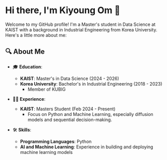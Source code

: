 # Hi there, I'm Kiyoung Om 👋

Welcome to my GitHub profile! I'm a Master's student in Data Science at KAIST with a background in Industrial Engineering from Korea University. Here's a little more about me:

## 🔍 About Me

- 🎓 **Education**:
  - **KAIST**: Master's in Data Science (2024 - 2026)
  - **Korea University**: Bachelor's in Industrial Engineering (2018 - 2023)
    - Member of KUBIG 

- 🧑‍💻 **Experience**:
  - **KAIST**: Masters Student (Feb 2024 - Present)
    - Focus on Python and Machine Learning, especially diffusion models and sequential decision-making.

- 🛠️ **Skills**:
  - **Programming Languages**: Python
  - **AI and Machine Learning**: Experience in building and deploying machine learning models
